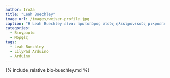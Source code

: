 ```yaml
---
author: IroZa
title: "Leah Buechley"
image_url: /images/weiser-profile.jpg
caption: "H Leah Buechley είναι πρωτοπόρος στούς ηλεκτρονικούς μικροεπεξεργαστές που συνδιάζονται με χαρτί και ύφασμα. Είναι εφευρέτρια του LilyPad Arduino, μία σειράς ηλεκτρονικών μικροεπεξεργαστών που ράβονται σε υφάσματα."
categories:
  - Βιογραφία
  - Μορφές
tags:
  - Leah Buechley
  - LilyPad Arduino
  - Arduino
---
```


{% include_relative bio-buechley.md %}
